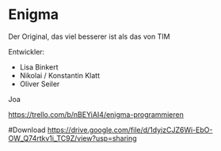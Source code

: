 # Enigma

Der Original, das viel besserer ist als das von TIM

Entwickler:
  - Lisa Binkert
  - Nikolai / Konstantin Klatt
  - Oliver Seiler

Joa

https://trello.com/b/nBEYiAI4/enigma-programmieren


#Download
https://drive.google.com/file/d/1dyizCJZ6Wi-EbO-OW_Q74rtkv1i_TC9Z/view?usp=sharing
